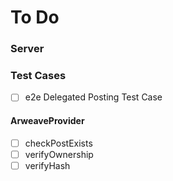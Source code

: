# To Do

### Server

### Test Cases

-   [ ] e2e Delegated Posting Test Case

#### ArweaveProvider

-   [ ] checkPostExists
-   [ ] verifyOwnership
-   [ ] verifyHash
